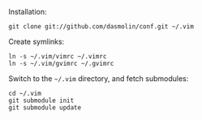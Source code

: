 Installation:

    git clone git://github.com/dasmolin/conf.git ~/.vim


Create symlinks:

    ln -s ~/.vim/vimrc ~/.vimrc
    ln -s ~/.vim/gvimrc ~/.gvimrc


Switch to the `~/.vim` directory, and fetch submodules:

    cd ~/.vim
    git submodule init
    git submodule update

